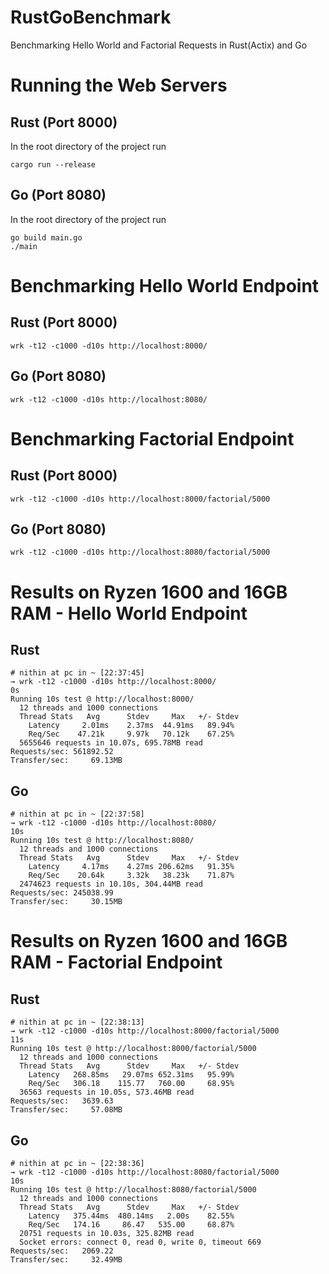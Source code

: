 # RustGoBenchmark
Benchmarking Hello World and Factorial Requests in Rust(Actix) and Go

# Running the Web Servers

## Rust (Port 8000)

In the root directory of the project run
```
cargo run --release
```

## Go (Port 8080)

In the root directory of the project run
```
go build main.go
./main
```

# Benchmarking Hello World Endpoint

## Rust (Port 8000)

```
wrk -t12 -c1000 -d10s http://localhost:8000/
```

## Go (Port 8080)

```
wrk -t12 -c1000 -d10s http://localhost:8080/
```

# Benchmarking Factorial Endpoint

## Rust (Port 8000)

```
wrk -t12 -c1000 -d10s http://localhost:8000/factorial/5000
```

## Go (Port 8080)

```
wrk -t12 -c1000 -d10s http://localhost:8080/factorial/5000
```

# Results on Ryzen 1600 and 16GB RAM - Hello World Endpoint

## Rust

```
# nithin at pc in ~ [22:37:45]
→ wrk -t12 -c1000 -d10s http://localhost:8000/                                                                                                                                                                                    0s 
Running 10s test @ http://localhost:8000/
  12 threads and 1000 connections
  Thread Stats   Avg      Stdev     Max   +/- Stdev
    Latency     2.01ms    2.37ms  44.91ms   89.94%
    Req/Sec    47.21k     9.97k   70.12k    67.25%
  5655646 requests in 10.07s, 695.78MB read
Requests/sec: 561892.52
Transfer/sec:     69.13MB
```

## Go
```
# nithin at pc in ~ [22:37:58]
→ wrk -t12 -c1000 -d10s http://localhost:8080/                                                                                                                                                                                   10s 
Running 10s test @ http://localhost:8080/
  12 threads and 1000 connections
  Thread Stats   Avg      Stdev     Max   +/- Stdev
    Latency     4.17ms    4.27ms 206.62ms   91.35%
    Req/Sec    20.64k     3.32k   38.23k    71.87%
  2474623 requests in 10.10s, 304.44MB read
Requests/sec: 245038.99
Transfer/sec:     30.15MB
```

# Results on Ryzen 1600 and 16GB RAM - Factorial Endpoint

## Rust

```
# nithin at pc in ~ [22:38:13]
→ wrk -t12 -c1000 -d10s http://localhost:8000/factorial/5000                                                                                                                                                                     11s 
Running 10s test @ http://localhost:8000/factorial/5000
  12 threads and 1000 connections
  Thread Stats   Avg      Stdev     Max   +/- Stdev
    Latency   268.85ms   29.07ms 652.31ms   95.99%
    Req/Sec   306.18    115.77   760.00     68.95%
  36563 requests in 10.05s, 573.46MB read
Requests/sec:   3639.63
Transfer/sec:     57.08MB
```

## Go

```
# nithin at pc in ~ [22:38:36]
→ wrk -t12 -c1000 -d10s http://localhost:8080/factorial/5000                                                                                                                                                                     10s 
Running 10s test @ http://localhost:8080/factorial/5000
  12 threads and 1000 connections
  Thread Stats   Avg      Stdev     Max   +/- Stdev
    Latency   375.44ms  480.14ms   2.00s    82.55%
    Req/Sec   174.16     86.47   535.00     68.87%
  20751 requests in 10.03s, 325.82MB read
  Socket errors: connect 0, read 0, write 0, timeout 669
Requests/sec:   2069.22
Transfer/sec:     32.49MB

```
